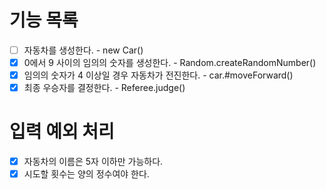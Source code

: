 # 기능 목록

- [ ] 자동차를 생성한다. - new Car()
- [x] 0에서 9 사이의 임의의 숫자를 생성한다. - Random.createRandomNumber()
- [x] 임의의 숫자가 4 이상일 경우 자동차가 전진한다. - car.#moveForward()
- [x] 최종 우승자를 결정한다. - Referee.judge()

# 입력 예외 처리

- [x] 자동차의 이름은 5자 이하만 가능하다.
- [x] 시도할 횟수는 양의 정수여야 한다.
